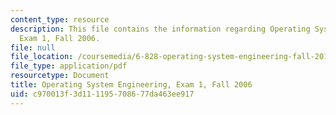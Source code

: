 ```yaml
---
content_type: resource
description: This file contains the information regarding Operating System Engineering,
  Exam 1, Fall 2006.
file: null
file_location: /coursemedia/6-828-operating-system-engineering-fall-2012/c970013f3d111195708677da463ee917_MIT6_828F12_q06_1_sol.pdf
file_type: application/pdf
resourcetype: Document
title: Operating System Engineering, Exam 1, Fall 2006
uid: c970013f-3d11-1195-7086-77da463ee917
---
```

